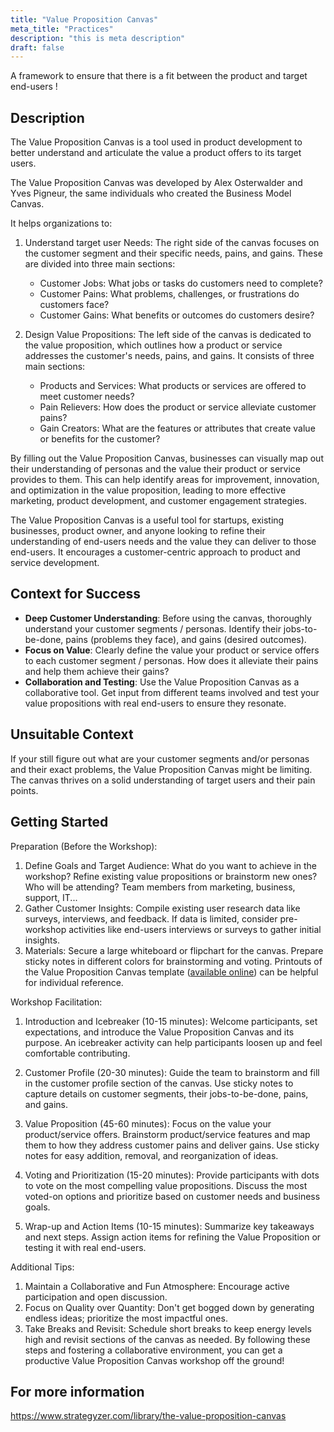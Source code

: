 ```yaml
---
title: "Value Proposition Canvas"
meta_title: "Practices"
description: "this is meta description"
draft: false
---
```


A framework to ensure that there is a fit between the product and target end-users !

## Description

The Value Proposition Canvas is a tool used in product development to better understand and articulate the value a product offers to its target users.

The Value Proposition Canvas was developed by Alex Osterwalder and Yves Pigneur, the same individuals who created the Business Model Canvas.

It helps organizations to:

1. Understand target user Needs: The right side of the canvas focuses on the customer segment and their specific needs, pains, and gains. These are divided into three main sections:
   * Customer Jobs: What jobs or tasks do customers need to complete?
   * Customer Pains: What problems, challenges, or frustrations do customers face?
   * Customer Gains: What benefits or outcomes do customers desire?

2. Design Value Propositions: The left side of the canvas is dedicated to the value proposition, which outlines how a product or service addresses the customer's needs, pains, and gains. It consists of three main sections:
   * Products and Services: What products or services are offered to meet customer needs?
   * Pain Relievers: How does the product or service alleviate customer pains?
   * Gain Creators: What are the features or attributes that create value or benefits for the customer?

By filling out the Value Proposition Canvas, businesses can visually map out their understanding of personas and the value their product or service provides to them. This can help identify areas for improvement, innovation, and optimization in the value proposition, leading to more effective marketing, product development, and customer engagement strategies.

The Value Proposition Canvas is a useful tool for startups, existing businesses, product owner, and anyone looking to refine their understanding of end-users needs and the value they can deliver to those end-users. It encourages a customer-centric approach to product and service development.

## Context for Success

* **Deep Customer Understanding**: Before using the canvas, thoroughly understand your customer segments / personas. Identify their jobs-to-be-done, pains (problems they face), and gains (desired outcomes).
* **Focus on Value**:  Clearly define the value your product or service offers to each customer segment / personas. How does it alleviate their pains and help them achieve their gains?
* **Collaboration and Testing**:  Use the Value Proposition Canvas as a collaborative tool.  Get input from different teams involved and test your value propositions with real end-users to ensure they resonate.

## Unsuitable Context

If your still figure out what are your customer segments and/or personas and their exact problems, the Value Proposition Canvas might be limiting. The canvas thrives on a solid understanding of target users and their pain points.

## Getting Started

Preparation (Before the Workshop):

1. Define Goals and Target Audience:
What do you want to achieve in the workshop? Refine existing value propositions or brainstorm new ones?
Who will be attending? Team members from marketing, business, support, IT...
2. Gather Customer Insights:
Compile existing user research data like surveys, interviews, and feedback.
If data is limited, consider pre-workshop activities like end-users interviews or surveys to gather initial insights.
3. Materials:
Secure a large whiteboard or flipchart for the canvas.
Prepare sticky notes in different colors for brainstorming and voting.
Printouts of the Value Proposition Canvas template ([available online](https://www.strategyzer.com/library/the-value-proposition-canvas)) can be helpful for individual reference.

Workshop Facilitation:

1. Introduction and Icebreaker (10-15 minutes):
Welcome participants, set expectations, and introduce the Value Proposition Canvas and its purpose.
An icebreaker activity can help participants loosen up and feel comfortable contributing.

2. Customer Profile (20-30 minutes):
Guide the team to brainstorm and fill in the customer profile section of the canvas.
Use sticky notes to capture details on customer segments, their jobs-to-be-done, pains, and gains.

3. Value Proposition (45-60 minutes):
Focus on the value your product/service offers.
Brainstorm product/service features and map them to how they address customer pains and deliver gains.
Use sticky notes for easy addition, removal, and reorganization of ideas.

4. Voting and Prioritization (15-20 minutes):
Provide participants with dots to vote on the most compelling value propositions.
Discuss the most voted-on options and prioritize based on customer needs and business goals.

5. Wrap-up and Action Items (10-15 minutes):
Summarize key takeaways and next steps.
Assign action items for refining the Value Proposition or testing it with real end-users.

Additional Tips:

1. Maintain a Collaborative and Fun Atmosphere: Encourage active participation and open discussion.
2. Focus on Quality over Quantity: Don't get bogged down by generating endless ideas; prioritize the most impactful ones.
3. Take Breaks and Revisit: Schedule short breaks to keep energy levels high and revisit sections of the canvas as needed.
By following these steps and fostering a collaborative environment, you can get a productive Value Proposition Canvas workshop off the ground!

## For more information

https://www.strategyzer.com/library/the-value-proposition-canvas